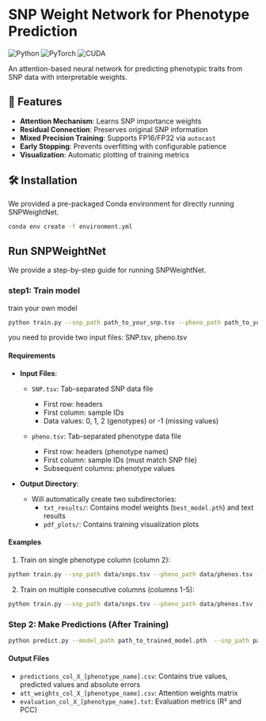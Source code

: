 
# SNP Weight Network for Phenotype Prediction

![Python](https://img.shields.io/badge/Python-3.12%2B-blue)
![PyTorch](https://img.shields.io/badge/PyTorch-2.7%2B-orange)
![CUDA](https://img.shields.io/badge/CUDA-12.8-green)

An attention-based neural network for predicting phenotypic traits from SNP data with interpretable weights.

## 🚀 Features
- **Attention Mechanism**: Learns SNP importance weights 
- **Residual Connection**: Preserves original SNP information
- **Mixed Precision Training**: Supports FP16/FP32 via `autocast` 
- **Early Stopping**: Prevents overfitting with configurable patience
- **Visualization**: Automatic plotting of training metrics

## 🛠️ Installation
We provided a pre-packaged Conda environment for directly running SNPWeightNet.

```bash
conda env create -f environment.yml
```

## Run SNPWeightNet
We provide a step-by-step guide for running SNPWeightNet.

### step1: Train model
train your own model

```bash
python train.py --snp_path path_to_your_snp.tsv --pheno_path path_to_your_pheno.tsv --result_dir path_to_save_result --start_col Starting phenotype column index(1-based) --end_col Ending phenotype column index (1-based)
```
you need to provide two input files: SNP.tsv, pheno.tsv


#### Requirements
- **Input Files**:
  - `SNP.tsv`: Tab-separated SNP data file
    - First row: headers
    - First column: sample IDs
    - Data values: 0, 1, 2 (genotypes) or -1 (missing values)
  
  - `pheno.tsv`: Tab-separated phenotype data file
    - First row: headers (phenotype names)
    - First column: sample IDs (must match SNP file)
    - Subsequent columns: phenotype values

- **Output Directory**:
  - Will automatically create two subdirectories:
    - `txt_results/`: Contains model weights (`best_model.pth`) and text results
    - `pdf_plots/`: Contains training visualization plots

#### Examples
1. Train on single phenotype column (column 2):
```bash
python train.py --snp_path data/snps.tsv --pheno_path data/phenos.tsv --result_dir results --start_col 2 --end_col 2
```

2. Train on multiple consecutive columns (columns 1-5):
```bash
python train.py --snp_path data/snps.tsv --pheno_path data/phenos.tsv --result_dir results --start_col 1 --end_col 5
```

### Step 2: Make Predictions (After Training)

```bash
python predict.py --model_path path_to_trained_model.pth  --snp_path path_to_your_snp.tsv  --pheno_path path_to_your_pheno.tsv  --result_dir path_to_save_predictions --col Phenotype_column_index_to_predict(1-based)
```

#### Output Files
- `predictions_col_X_[phenotype_name].csv`: Contains true values, predicted values and absolute errors
- `att_weights_col_X_[phenotype_name].csv`: Attention weights matrix
- `evaluation_col_X_[phenotype_name].txt`: Evaluation metrics (R² and PCC)


